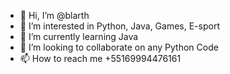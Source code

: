 - 👋 Hi, I’m @blarth
- 👀 I’m interested in Python, Java, Games, E-sport
- 🌱 I’m currently learning Java
- 💞️ I’m looking to collaborate on any Python Code
- 📫 How to reach me +55169994476161
